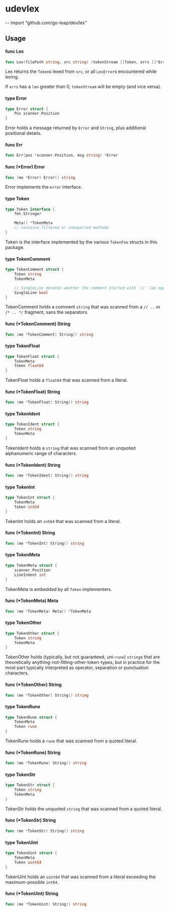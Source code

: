 # udevlex
--
    import "github.com/go-leap/dev/lex"


## Usage

#### func  Lex

```go
func Lex(filePath string, src string) (tokenStream []Token, errs []*Error)
```
Lex returns the `Token`s lexed from `src`, or all `LexError`s encountered while
lexing.

If `errs` has a `len` greater than 0, `tokenStream` will be empty (and vice
versa).

#### type Error

```go
type Error struct {
	Pos scanner.Position
}
```

Error holds a message returned by `Error` and `String`, plus additional
positional details.

#### func  Err

```go
func Err(pos *scanner.Position, msg string) *Error
```

#### func (*Error) Error

```go
func (me *Error) Error() string
```
Error implements the `error` interface.

#### type Token

```go
type Token interface {
	fmt.Stringer

	Meta() *TokenMeta
	// contains filtered or unexported methods
}
```

Token is the interface implemented by the various `TokenFoo` structs in this
package.

#### type TokenComment

```go
type TokenComment struct {
	Token string
	TokenMeta

	// SingleLine denotes whether the comment started with `//` (as opposed to `/*`), it does not actually reflect the number of lines in `Token`.
	SingleLine bool
}
```

TokenComment holds a comment `string` that was scanned from a `// ..` or `/* ..
*/` fragment, sans the separators.

#### func (*TokenComment) String

```go
func (me *TokenComment) String() string
```

#### type TokenFloat

```go
type TokenFloat struct {
	TokenMeta
	Token float64
}
```

TokenFloat holds a `float64` that was scanned from a literal.

#### func (*TokenFloat) String

```go
func (me *TokenFloat) String() string
```

#### type TokenIdent

```go
type TokenIdent struct {
	Token string
	TokenMeta
}
```

TokenIdent holds a `string` that was scanned from an unquoted alphanumeric range
of characters.

#### func (*TokenIdent) String

```go
func (me *TokenIdent) String() string
```

#### type TokenInt

```go
type TokenInt struct {
	TokenMeta
	Token int64
}
```

TokenInt holds an `int64` that was scanned from a literal.

#### func (*TokenInt) String

```go
func (me *TokenInt) String() string
```

#### type TokenMeta

```go
type TokenMeta struct {
	scanner.Position
	LineIndent int
}
```

TokenMeta is embedded by all `Token` implementers.

#### func (*TokenMeta) Meta

```go
func (me *TokenMeta) Meta() *TokenMeta
```

#### type TokenOther

```go
type TokenOther struct {
	Token string
	TokenMeta
}
```

TokenOther holds (typically, but not guaranteed, uni-`rune`) `string`s that are
theoretically anything-not-fitting-other-token-types, but in practice for the
most part typically interpreted as operator, separation or punctuation
characters.

#### func (*TokenOther) String

```go
func (me *TokenOther) String() string
```

#### type TokenRune

```go
type TokenRune struct {
	TokenMeta
	Token rune
}
```

TokenRune holds a `rune` that was scanned from a quoted literal.

#### func (*TokenRune) String

```go
func (me *TokenRune) String() string
```

#### type TokenStr

```go
type TokenStr struct {
	Token string
	TokenMeta
}
```

TokenStr holds the unquoted `string` that was scanned from a quoted literal.

#### func (*TokenStr) String

```go
func (me *TokenStr) String() string
```

#### type TokenUint

```go
type TokenUint struct {
	TokenMeta
	Token uint64
}
```

TokenUint holds an `uint64` that was scanned from a literal exceeding the
maximum-possible `int64`.

#### func (*TokenUint) String

```go
func (me *TokenUint) String() string
```

